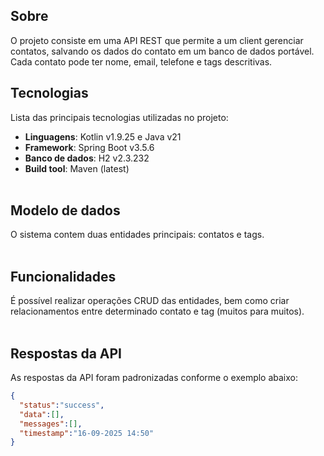 ## Sobre
O projeto consiste em uma API REST que permite a um client gerenciar contatos, salvando os dados do contato em um banco de dados portável. Cada contato pode ter nome, email, telefone e tags descritivas.

## Tecnologias
Lista das principais tecnologias utilizadas no projeto:
- **Linguagens**: Kotlin v1.9.25 e Java v21
- **Framework**: Spring Boot v3.5.6
- **Banco de dados**: H2 v2.3.232
- **Build tool**: Maven (latest)
<br><br>

## Modelo de dados
O sistema contem duas entidades principais: contatos e tags.
<br><br>

## Funcionalidades
É possível realizar operações CRUD das entidades, bem como criar relacionamentos entre determinado contato e tag (muitos para muitos).
<br><br>

## Respostas da API
As respostas da API foram padronizadas conforme o exemplo abaixo:

```json
{
  "status":"success",
  "data":[],
  "messages":[],
  "timestamp":"16-09-2025 14:50"
}
```
